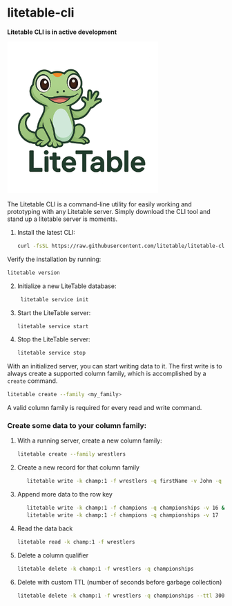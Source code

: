 # litetable-cli
**Litetable CLI is in active development**

<img src="./images/litetable-logo-min.png" alt="LiteTable Logo" width="350px">


The Litetable CLI is a command-line utility for easily working and prototyping with any 
Litetable server. Simply download the CLI tool and stand up a litetable server is moments.

1. Install the latest CLI:
   ```bash
   curl -fsSL https://raw.githubusercontent.com/litetable/litetable-cli/main/install.sh | bash
   ``` 

Verify the installation by running:
```bash
litetable version
```

2. Initialize a new LiteTable database:
   ```bash
    litetable service init
    ```

3. Start the LiteTable server:
   ```bash
   litetable service start
   ```

4. Stop the LiteTable server:
   ```bash
   litetable service stop
   ```

With an initialized server, you can start writing data to it. The first write is to always
create a supported column family, which is accomplished by a `create` command.
```bash
litetable create --family <my_family>
```

A valid column family is required for every read and write command.

### Create some data to your column family:
1. With a running server, create a new column family:
   ```bash
   litetable create --family wrestlers
   ```

2. Create a new record for that column family
   ```bash
      litetable write -k champ:1 -f wrestlers -q firstName -v John -q lastName -v Cena -q  championships -v 15
      ```
3. Append more data to the row key
   ```bash
      litetable write -k champ:1 -f champions -q championships -v 16 &&
      litetable write -k champ:1 -f champions -q championships -v 17
      ```
4. Read the data back
   ```bash
   litetable read -k champ:1 -f wrestlers
   ```

5. Delete a column qualifier
   ```bash
   litetable delete -k champ:1 -f wrestlers -q championships
   ```

6. Delete with custom TTL (number of seconds before garbage collection)
   ```bash
   litetable delete -k champ:1 -f wrestlers -q championships --ttl 300
   ```
